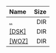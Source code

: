 |Name|Size|
|:---|---:|
|[..](../index.html)|DIR|
|[[DSK]]([DSK]/index.html)|DIR|
|[[WOZ]]([WOZ]/index.html)|DIR|
